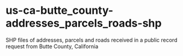 us-ca-butte_county-addresses_parcels_roads-shp
==============================================

SHP files of addresses, parcels and roads received in a public record request from Butte County, California
